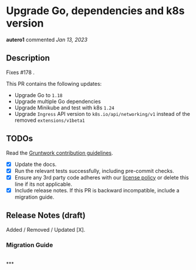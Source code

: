# Upgrade Go, dependencies and k8s version

**autero1** commented *Jan 13, 2023*

<!-- Prepend '[WIP]' to the title if this PR is still a work-in-progress. Remove it when it is ready for review! -->

## Description

Fixes #178 .

This PR contains the following updates:

- Upgrade Go to `1.18`
- Upgrade multiple Go dependencies
- Upgrade Minikube and test with k8s `1.24`
- Upgrade `Ingress` API version to `k8s.io/api/networking/v1` instead of the removed `extensions/v1beta1`

<!-- Description of the changes introduced by this PR. -->

## TODOs

Read the [Gruntwork contribution guidelines](https://gruntwork.notion.site/Gruntwork-Coding-Methodology-02fdcd6e4b004e818553684760bf691e).

- [x] Update the docs.
- [x] Run the relevant tests successfully, including pre-commit checks.
- [x] Ensure any 3rd party code adheres with our [license policy](https://www.notion.so/gruntwork/Gruntwork-licenses-and-open-source-usage-policy-f7dece1f780341c7b69c1763f22b1378) or delete this line if its not applicable.
- [x] Include release notes. If this PR is backward incompatible, include a migration guide.

## Release Notes (draft)

<!-- One-line description of the PR that can be included in the final release notes. -->
Added / Removed / Updated [X].

### Migration Guide

<!-- Important: If you made any backward incompatible changes, then you must write a migration guide! -->

<br />
***


